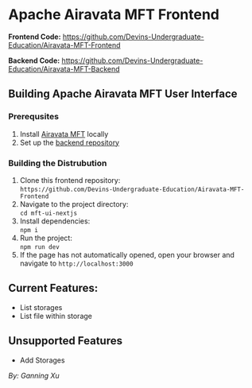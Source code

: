 # Apache Airavata MFT Frontend

**Frontend Code:** https://github.com/Devins-Undergraduate-Education/Airavata-MFT-Frontend

**Backend Code:** https://github.com/Devins-Undergraduate-Education/Airavata-MFT-Backend

## Building Apache Airavata MFT User Interface
### Prerequsites
1. Install [Airavata MFT](https://github.com/apache/airavata-mft) locally
3. Set up the [backend repository](https://github.com/Devins-Undergraduate-Education/Airavata-MFT-Backend)

### Building the Distrubution

1. Clone this frontend repository:<br>`https://github.com/Devins-Undergraduate-Education/Airavata-MFT-Frontend`
2. Navigate to the project directory:<br> `cd mft-ui-nextjs`
3. Install dependencies:<br> `npm i`
4. Run the project:<br> `npm run dev`
5. If the page has not automatically opened, open your browser and navigate to `http://localhost:3000`



## Current Features:
- List storages
- List file within storage

## Unsupported Features
- Add Storages


*By: Ganning Xu*
